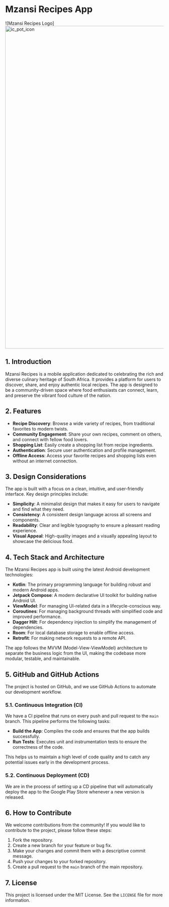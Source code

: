 # Mzansi Recipes App

![Mzansi Recipes Logo]<img width="1024" height="1024" alt="ic_pot_icon" src="https://github.com/user-attachments/assets/705c9793-4eba-46d9-bb30-690d93125c1e" />



## 1. Introduction

Mzansi Recipes is a mobile application dedicated to celebrating the rich and diverse culinary heritage of South Africa. It provides a platform for users to discover, share, and enjoy authentic local recipes. The app is designed to be a community-driven space where food enthusiasts can connect, learn, and preserve the vibrant food culture of the nation.

## 2. Features

- **Recipe Discovery**: Browse a wide variety of recipes, from traditional favorites to modern twists.
- **Community Engagement**: Share your own recipes, comment on others, and connect with fellow food lovers.
- **Shopping List**: Easily create a shopping list from recipe ingredients.
- **Authentication**: Secure user authentication and profile management.
- **Offline Access**: Access your favorite recipes and shopping lists even without an internet connection.

## 3. Design Considerations

The app is built with a focus on a clean, intuitive, and user-friendly interface. Key design principles include:

- **Simplicity**: A minimalist design that makes it easy for users to navigate and find what they need.
- **Consistency**: A consistent design language across all screens and components.
- **Readability**: Clear and legible typography to ensure a pleasant reading experience.
- **Visual Appeal**: High-quality images and a visually appealing layout to showcase the delicious food.

## 4. Tech Stack and Architecture

The Mzansi Recipes app is built using the latest Android development technologies:

- **Kotlin**: The primary programming language for building robust and modern Android apps.
- **Jetpack Compose**: A modern declarative UI toolkit for building native Android UI.
- **ViewModel**: For managing UI-related data in a lifecycle-conscious way.
- **Coroutines**: For managing background threads with simplified code and improved performance.
- **Dagger Hilt**: For dependency injection to simplify the management of dependencies.
- **Room**: For local database storage to enable offline access.
- **Retrofit**: For making network requests to a remote API.

The app follows the MVVM (Model-View-ViewModel) architecture to separate the business logic from the UI, making the codebase more modular, testable, and maintainable.

## 5. GitHub and GitHub Actions

The project is hosted on GitHub, and we use GitHub Actions to automate our development workflow.

### 5.1. Continuous Integration (CI)

We have a CI pipeline that runs on every push and pull request to the `main` branch. This pipeline performs the following tasks:

- **Build the App**: Compiles the code and ensures that the app builds successfully.
- **Run Tests**: Executes unit and instrumentation tests to ensure the correctness of the code.

This helps us to maintain a high level of code quality and to catch any potential issues early in the development process.

### 5.2. Continuous Deployment (CD)

We are in the process of setting up a CD pipeline that will automatically deploy the app to the Google Play Store whenever a new version is released.

## 6. How to Contribute

We welcome contributions from the community! If you would like to contribute to the project, please follow these steps:

1. Fork the repository.
2. Create a new branch for your feature or bug fix.
3. Make your changes and commit them with a descriptive commit message.
4. Push your changes to your forked repository.
5. Create a pull request to the `main` branch of the main repository.

## 7. License

This project is licensed under the MIT License. See the `LICENSE` file for more information.
